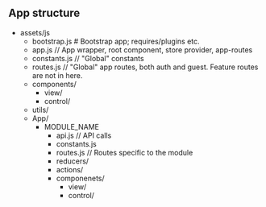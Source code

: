 ## App structure
- assets/js
    - bootstrap.js # Bootstrap app; requires/plugins etc.
    - app.js // App wrapper, root component, store provider, app-routes
    - constants.js // "Global" constants
    - routes.js // "Global" app routes, both auth and guest. Feature routes are not in here.
    - components/
        - view/
        - control/
    - utils/
    - App/
        - MODULE_NAME
            - api.js // API calls
            - constants.js
            - routes.js  // Routes specific to the module
            - reducers/
            - actions/
            - componenets/
                - view/
                - control/